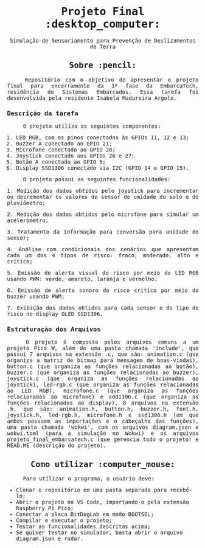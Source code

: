 <samp>
<h1 align="center"> Projeto Final :desktop_computer: </h1>
<p align="center"> Simulação de Sensoriamento para Prevenção de Deslizamentos de Terra
  
<h2 align="center"> Sobre :pencil: </h2>

<p align="justify"> &emsp;&emsp;&emsp;&emsp; Repositório com o objetivo de apresentar o projeto final para encerramento da 1ª fase da EmbarcaTech, residência de Sistemas Embarcados. Essa tarefa foi desenvolvida pela residente Isabela Madureira Argolo.

<h3> Descrição da tarefa </h3>

<p align="justify"> &emsp;&emsp;&emsp;&emsp; O projeto utiliza os seguintes componentes:

  1. LED RGB, com os pinos conectados às GPIOs 11, 12 e 13;
  2. Buzzer A conectado ao GPIO 21;
  3. Microfone conectado ao GPIO 28;
  4. Joystick conectado aos GPIOs 26 e 27;
  5. Botão A conectado ao GPIO 5;
  6. Display SSD1306 conectado via I2C (GPIO 14 e GPIO 15).

 &emsp;&emsp;&emsp;&emsp; O projeto possui as seguintes funcionalidades:

<p align="justify">  1. Medição dos dados obtidos pelo joystick para incrementar ou decrementar os valores do sensor de umidade do solo e do pluviômetro; </p> 
<p align="justify">  2. Medição dos dados obtidos pelo microfone para simular um acelerômetro; </p>
<p align="justify">  3. Tratamento da informação para conversão para unidade do sensor; </p>
<p align="justify">  4. Análise com condicionais dos cenários que apresentam cada um dos 4 tipos de risco: fraco, moderado, alto e crítico; </p>
<p align="justify">  5. Emissão de alerta visual do risco por meio do LED RGB usando PWM: verde, amarelo, laranja e vermelho; </p>
<p align="justify">  6. Emissão de alerta sonoro do risco crítico por meio do buzzer usando PWM; </p>
<p align="justify">  7. Exibição dos dados obtidos para cada sensor e do tipo de risco no display OLED SSD1306. </p>

<h3> Estruturação dos Arquivos </h3>

<p align="justify"> &emsp;&emsp;&emsp;&emsp; O projeto é composto pelos arquivos comuns a um projeto Pico W, além de uma pasta chamada 'include', que possui 7 arquivos na extensão .c, que são: animation.c (que organiza a matriz de bitmap para mensagem de boas-vindas), button.c (que organiza as funções relacionadas ao botão), buzzer.c (que organiza as funções relacionadas ao buzzer), joystick.c (que organiza as funções relacionadas ao joystick), led-rgb.c (que organiza as funções relacionadas ao LED RGB), microfone.c (que organiza as funções relacionadas ao microfone) e sdd1306.c (que organiza as funções relacionadas ao display), 8 arquivos na extensão .h, que são: animation.h, button.h, buzzer.h, font.h, joystick.h, led-rgb.h, microfone.h e ssd1306.h (em que ambos possuem as importações e o cabeçalho das funções), uma pasta chamada 'wokwi', com os arquivos diagram.json e wokwi.toml (para a simulação no Wokwi) e os arquivos projeto_final_embarcatech.c (que gerencia todo o projeto) e READ.ME (descrição do projeto).

<h2></h2>
<h2 align="center"> Como utilizar :computer_mouse: </h2>

<p align="justify"> &emsp;&emsp;&emsp;&emsp; Para utilizar o programa, o usuário deve:

- Clonar o repositório em uma pasta separada para recebê-lo;
- Abrir o projeto no VS Code, importando-o pela extensão Raspberry Pi Pico;
- Conectar a placa BitDogLab em modo BOOTSEL;
- Compilar e executar o projeto;
- Testar as funcionalidades descritas acima;
- Se quiser testar no simulador, basta abrir o arquivo diagram.json e rodar.

</samp>

